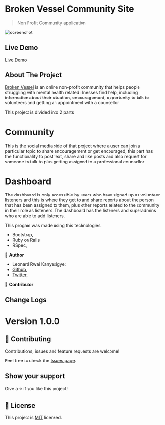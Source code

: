 # Broken Vessel Community Site

> Non Profit Community application

![screenshot](./app_screenshot.png)

## Live Demo

[Live Demo](url)


## About The Project
[Broken Vessel](http://brokenvessel.online/) is an online non-profit community that helps people struggling with mental health related illnesses find help, including information about their situation, encouragement, opportunity to talk to volunteers and getting an appointment with a counsellor

This project is divided into 2 parts
# Community
This is the social media side of that project where a user can join a particular topic to share encouragement or get encouraged, this part has the functionality to post text, share and like posts and also request for someone to talk to plus getting assigned to a professional counsellor.

# Dashboard
The dashboard is only accessible by users who have signed up as volunteer listeners and this is where they get to and share reports about the person that has been assigned to them, plus other reports related to the community in their role as listeners.
The dashboard has the listeners and superadmins who are able to add listeners.


This progam was made using this technologies

* Bootstrap,
* Ruby on Rails
* RSpec,



👤 **Author**

- Leonard Rwai Kanyesigye:
- [Github](https://github.com/rmauritsson),
- [Twitter](https://twitter.com/leokanye),

👤 **Contributor**


## Change Logs

# Version 1.0.0

## 🤝 Contributing

Contributions, issues and feature requests are welcome!

Feel free to check the [issues page](issues/).

## Show your support

Give a ⭐️ if you like this project!

## 📝 License

This project is [MIT](lic.url) licensed.
